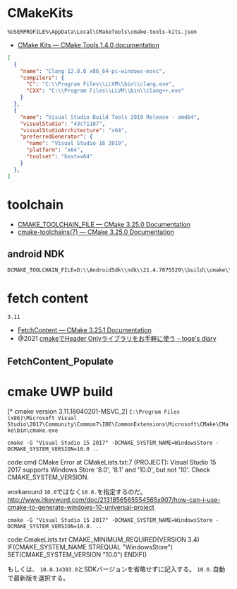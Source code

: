 # CMakeKits
`%USERPROFILE%\AppData\Local\CMakeTools\cmake-tools-kits.json`
- [CMake Kits — CMake Tools 1.4.0 documentation](https://vector-of-bool.github.io/docs/vscode-cmake-tools/kits.html)

```json
[
  {
    "name": "Clang 12.0.0 x86_64-pc-windows-msvc",
    "compilers": {
      "C": "C:\\Program Files\\LLVM\\bin\\clang.exe",
      "CXX": "C:\\Program Files\\LLVM\\bin\\clang++.exe"
    }
  },
  {
    "name": "Visual Studio Build Tools 2019 Release - amd64",
    "visualStudio": "43c71187",
    "visualStudioArchitecture": "x64",
    "preferredGenerator": {
      "name": "Visual Studio 16 2019",
      "platform": "x64",
      "toolset": "host=x64"
    }
  },
]
```

# toolchain
- [CMAKE_TOOLCHAIN_FILE — CMake 3.25.0 Documentation](https://cmake.org/cmake/help/latest/variable/CMAKE_TOOLCHAIN_FILE.html)
- [cmake-toolchains(7) — CMake 3.25.0 Documentation](https://cmake.org/cmake/help/latest/manual/cmake-toolchains.7.html)

## android NDK
```
DCMAKE_TOOLCHAIN_FILE=D:\\AndroidSdk\\ndk\\21.4.7075529\\build\\cmake\\android.toolchain.cmake`
```

# fetch content
`3.11`
- [FetchContent — CMake 3.25.1 Documentation](https://cmake.org/cmake/help/latest/module/FetchContent.html)
- @2021 [cmakeでHeader Onlyライブラリをお手軽に使う - toge's diary](https://toge.hatenablog.com/entry/2021/01/27/150632)

## FetchContent_Populate

# cmake UWP build

[* cmake version 3.11.18040201-MSVC_2]
`C:\Program Files (x86)\Microsoft Visual Studio\2017\Community\Common7\IDE\CommonExtensions\Microsoft\CMake\CMake\bin\cmake.exe`

`cmake -G "Visual Studio 15 2017" -DCMAKE_SYSTEM_NAME=WindowsStore -DCMAKE_SYSTEM_VERSION=10.0 ..`

code:cmd
	CMake Error at CMakeLists.txt:7 (PROJECT):
 	 Visual Studio 15 2017 supports Windows Store '8.0', '8.1' and '10.0', but
  	not '10'.  Check CMAKE_SYSTEM_VERSION.

workaround
`10.0`ではなく`10.0.`を指定するのだ。
	http://www.itkeyword.com/doc/2131856565554565x907/how-can-i-use-cmake-to-generate-windows-10-universal-project

`cmake -G "Visual Studio 15 2017" -DCMAKE_SYSTEM_NAME=WindowsStore -DCMAKE_SYSTEM_VERSION=10.0. ..`

code:CmakeLists.txt
	CMAKE_MINIMUM_REQUIRED(VERSION 3.4)
	IF(CMAKE_SYSTEM_NAME STREQUAL "WindowsStore")
    SET(CMAKE_SYSTEM_VERSION "10.0")
	ENDIF()

もしくは、
`10.0.14393.0`とSDKバージョンを省略せずに記入する。
`10.0.`自動で最新版を選択する。

